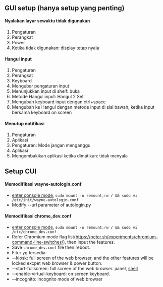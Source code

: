 ## GUI setup (hanya setup yang penting)
#### Nyalakan layar sewaktu tidak digunakan
1. Pengaturan
2. Perangkat
3. Power
4. Ketika tidak digunakan: display tetap nyala
#### Hangul input
1. Pengaturan
2. Perangkat
3. Keyboard
4. Mengubar pengaturan input
5. Menunjukkan input di shelf: buka
6. Metode Hangul input: Hangul 2 Set
7. Mengubah keyboard input dengan ctrl+space
8. Mengubah ke Hangul dengan metode input di sisi bawah, ketika input bersama keyboard on screen
#### Menutup notifikasi
1. Pengaturan
2. Aplikasi
3. Pengaturan: Mode jangan menganggu
4. Aplikasi
5. Mengembakikan aplikasi ketika dimatikan: tidak menyala

## Setup CUI

#### Memodifikasi wayne-autologin.conf
- [enter console mode](https://github.com/Wayne-Incorporated/wim-os/blob/main/docs/using_shell.md), `sudo mount -o remount,rw / && sudo vi /etc/init/wayne-autologin.conf`
- Modify --url parameter of autologin.py

#### Memodifikasi chrome_dev.conf
- [enter console mode](https://github.com/Wayne-Incorporated/wim-os/blob/main/docs/using_shell.md), `sudo mount -o remount,rw / && sudo vi /etc/chrome_dev.conf`
- Refer Chromium mode flag list(https://peter.sh/experiments/chromium-command-line-switches/), then input the features.
- Save `chrome_dev.conf` file then reboot.
- Fitur yg tersedia:
- --kiosk: full screen of the web browser, and the other features will be locked excpet web browser & power button.
- --start-fullscreen: full screen of the web browser. panel, [shell](https://github.com/wayne-incorporated/wim-os/blob/main/docs/%EC%85%B8%20%EC%82%AC%EC%9A%A9%ED%95%98%EA%B8%B0.md)
- --enable-virtual-keyboard: on screen keyboard.
- --incognito: incognito mode of web browser

